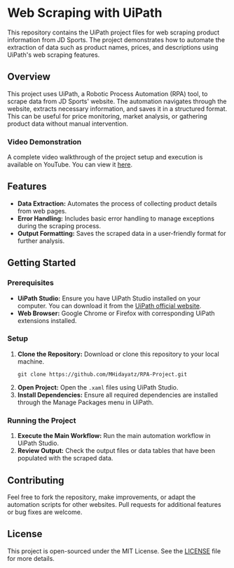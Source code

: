 
# Web Scraping with UiPath

This repository contains the UiPath project files for web scraping product information from JD Sports. The project demonstrates how to automate the extraction of data such as product names, prices, and descriptions using UiPath's web scraping features.

## Overview

This project uses UiPath, a Robotic Process Automation (RPA) tool, to scrape data from JD Sports' website. The automation navigates through the website, extracts necessary information, and saves it in a structured format. This can be useful for price monitoring, market analysis, or gathering product data without manual intervention.

### Video Demonstration

A complete video walkthrough of the project setup and execution is available on YouTube. You can view it [here](https://youtu.be/bi8NITSu_QA).

## Features

- **Data Extraction:** Automates the process of collecting product details from web pages.
- **Error Handling:** Includes basic error handling to manage exceptions during the scraping process.
- **Output Formatting:** Saves the scraped data in a user-friendly format for further analysis.

## Getting Started

### Prerequisites

- **UiPath Studio:** Ensure you have UiPath Studio installed on your computer. You can download it from the [UiPath official website](https://www.uipath.com/product/studio).
- **Web Browser:** Google Chrome or Firefox with corresponding UiPath extensions installed.

### Setup

1. **Clone the Repository:** Download or clone this repository to your local machine.
   ```
   git clone https://github.com/MHidayatz/RPA-Project.git
   ```
2. **Open Project:** Open the `.xaml` files using UiPath Studio.
3. **Install Dependencies:** Ensure all required dependencies are installed through the Manage Packages menu in UiPath.

### Running the Project

1. **Execute the Main Workflow:** Run the main automation workflow in UiPath Studio.
2. **Review Output:** Check the output files or data tables that have been populated with the scraped data.

## Contributing

Feel free to fork the repository, make improvements, or adapt the automation scripts for other websites. Pull requests for additional features or bug fixes are welcome.

## License

This project is open-sourced under the MIT License. See the [LICENSE](LICENSE) file for more details.
